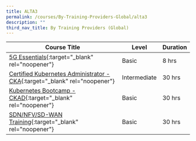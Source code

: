 ```yaml
---
title: ALTA3
permalink: /courses/By-Training-Providers-Global/alta3
description: ""
third_nav_title: By Training Providers (Global)
---
```

|Course Title  | Level | Duration |
| - | - | - | 
|[5G Essentials](https://alta3.com/overview-5g){:target="_blank" rel="noopener"} |Basic|8 hrs |
|[Certified Kubernetes Administrator - CKA](https://alta3.com/overview-cka-training){:target="_blank" rel="noopener"} |Intermediate|30 hrs |
|[Kubernetes Bootcamp - CKAD](https://alta3.com/overview-kubernetes-ckad){:target="_blank" rel="noopener"} |Basic|30 hrs |
|[SDN/NFV/SD-WAN Training](https://alta3.com/overview-sdn-training){:target="_blank" rel="noopener"} |Basic|30 hrs |
